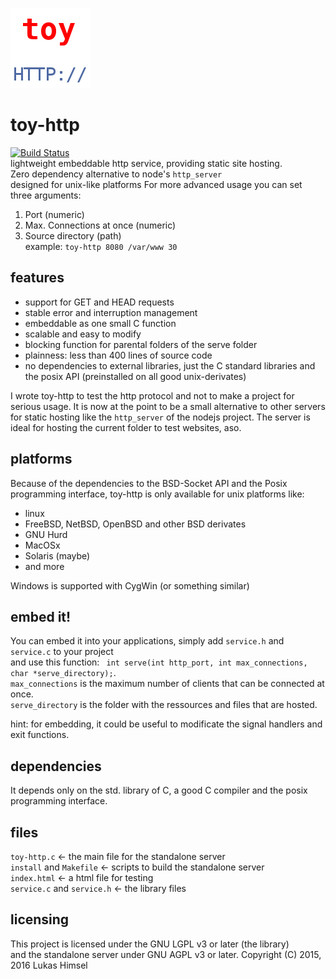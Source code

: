 ![](favicon.png)
# toy-http
[![Build Status](https://travis-ci.org/lukas-h/toy-http.svg?branch=master)](https://travis-ci.org/lukas-h/toy-http)  
lightweight embeddable http service,
providing static site hosting.  
Zero dependency alternative to node's `http_server`  
designed for unix-like platforms
For more advanced usage you can set three arguments:  
1. Port (numeric)  
2. Max. Connections at once (numeric)  
3. Source directory (path)  
example: `toy-http 8080 /var/www 30`

## features
- support for GET and HEAD requests  
- stable error and interruption management  
- embeddable as one small C function  
- scalable and easy to modify  
- blocking function for parental folders of the serve folder  
- plainness: less than 400 lines of source code  
- no dependencies to external libraries, just the C standard libraries and  
 the posix API (preinstalled on all good unix-derivates)  
  
I wrote toy-http to test the http protocol and not to make a project
for serious usage. It is now at the point to be a small alternative to
other servers for static hosting like the `http_server` of the nodejs project.
The server is ideal for hosting the current folder to test websites, aso.

## platforms
Because of the dependencies to the BSD-Socket API and the Posix programming interface,
toy-http is only available for unix platforms like:
- linux  
- FreeBSD, NetBSD, OpenBSD and other BSD derivates  
- GNU Hurd  
- MacOSx  
- Solaris (maybe)  
- and more  
  
Windows is supported with CygWin (or something similar)

## embed it!
You can embed it into your applications, simply add `service.h` and `service.c` to your project  
and use this function: ` int serve(int http_port, int max_connections, char *serve_directory);`.  
`max_connections` is the maximum number of clients that can be connected at once.  
`serve_directory` is the folder with the ressources and files that are hosted.  

hint: for embedding, it could be useful to modificate the signal handlers
and exit functions.
## dependencies
It depends only on the std. library of C, a good C compiler and the posix programming interface.

## files
`toy-http.c` <- the main file for the standalone server  
`install` and `Makefile` <- scripts to build the standalone server  
`index.html` <- a html file for testing    
`service.c` and `service.h` <- the library files

## licensing
This project is licensed under the GNU LGPL v3 or later (the library)  
and the standalone server under GNU AGPL v3 or later.
Copyright (C) 2015, 2016 Lukas Himsel
